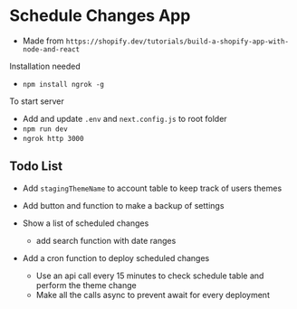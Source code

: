 # Schedule Changes App

- Made from `https://shopify.dev/tutorials/build-a-shopify-app-with-node-and-react`

Installation needed
- `npm install ngrok -g`

To start server
- Add and update `.env` and `next.config.js` to root folder 
- `npm run dev`
- `ngrok http 3000`

## Todo List

- Add `stagingThemeName` to account table to keep track of users themes
- Add button and function to make a backup of settings

- Show a list of scheduled changes
    - add search function with date ranges

- Add a cron function to deploy scheduled changes
    - Use an api call every 15 minutes to check schedule table and perform the theme change
    - Make all the calls async to prevent await for every deployment
    